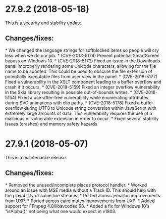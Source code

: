 <h1>27.9.2 (2018-05-18)</h1>
This is a security and stability update.
<h2>Changes/fixes:</h2>
* We changed the language strings for softblocked items so people will cry less when we do our job.
* (CVE-2018-5174) Prevent potential SmartScreen bypass on Windows 10.
* (CVE-2018-5173) Fixed an issue in the Downloads panel improperly rendering some Unicode characters, allowing for the file name to be spoofed. This could be used to obscure the file extension of potentially executable files from user view in the panel.
* (CVE-2018-5177) Fixed a vulnerability in the XSLT component leading to a buffer overflow and crash if it occurs.
* (CVE-2018-5159) Fixed an integer overflow vulnerability in the Skia library resulting in possible out-of-bounds writes.
* (CVE-2018-5154) Fixed a use-after-free vulnerability while enumerating attributes during SVG animations with clip paths.
* (CVE-2018-5178) Fixed a buffer overflow during UTF8 to Unicode string conversion within JavaScript with extremely large amounts of data. This vulnerability requires the use of a malicious or vulnerable extension in order to occur.
* Fixed several stability issues (crashes) and memory safety hazards.

<h1>27.9.1 (2018-05-07)</h1>
This is a maintenance release.
<h2>Changes/fixes:</h2>
* Removed the unused/incomplete places protocol handler.
* Worked around an issue with MSE media without a Track ID. This should help with the playability of some live streams.
* Ported across jemalloc improvements from UXP.
* Ported across cairo mutex improvements from UXP.
* Added support for FFmpeg 4.0/libavcodec 58.
* Added a fix for Windows 10's "isAlpha()" not being what one would expect in v1803.